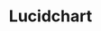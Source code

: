 ---
facebook: https://facebook.com/lucidchart
linkedin: https://linkedin.com/company/lucidchart
logohandle: lucidchart
sort: lucidchart
title: Lucidchart
twitter: https://x.com/lucidchart
website: https://www.lucidchart.com/
youtube: https://youtube.com/user/lucidchart
---